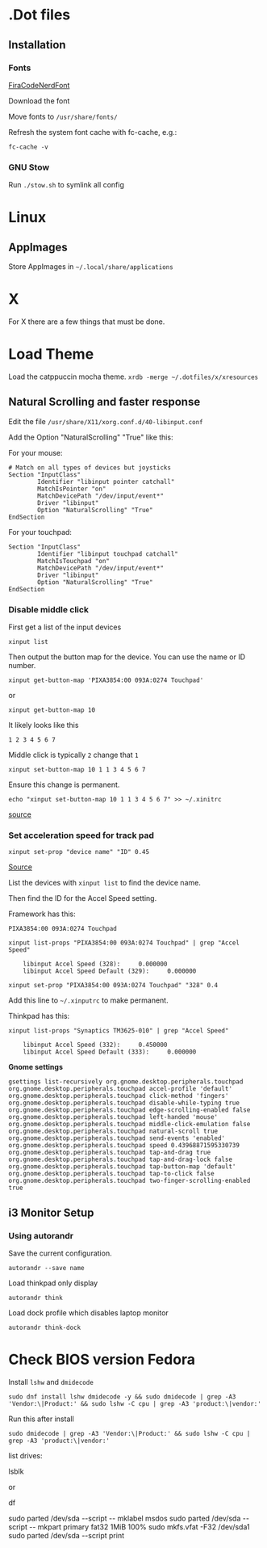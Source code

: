 # .Dot files

## Installation

### Fonts

[FiraCodeNerdFont](https://www.nerdfonts.com/font-downloads)

Download the font

Move fonts to `/usr/share/fonts/`

Refresh the system font cache with fc-cache, e.g.:

`fc-cache -v`

### GNU Stow

Run `./stow.sh` to symlink all config

# Linux

## AppImages

Store AppImages in `~/.local/share/applications`

# X

For X there are a few things that must be done.

# Load Theme

Load the catppuccin mocha theme.
`xrdb -merge ~/.dotfiles/x/xresources`

## Natural Scrolling and faster response

Edit the file `/usr/share/X11/xorg.conf.d/40-libinput.conf`

Add the Option "NaturalScrolling" "True" like this:

For your mouse:

```
# Match on all types of devices but joysticks
Section "InputClass"
        Identifier "libinput pointer catchall"
        MatchIsPointer "on"
        MatchDevicePath "/dev/input/event*"
        Driver "libinput"
        Option "NaturalScrolling" "True"
EndSection
```
 
For your touchpad:

```
Section "InputClass"
        Identifier "libinput touchpad catchall"
        MatchIsTouchpad "on"
        MatchDevicePath "/dev/input/event*"
        Driver "libinput"
        Option "NaturalScrolling" "True"
EndSection
```

### Disable middle click

First get a list of the input devices

`xinput list`

Then output the button map for the device. You can use the name or ID number. 

`xinput get-button-map 'PIXA3854:00 093A:0274 Touchpad'`

or

`xinput get-button-map 10`

It likely looks like this

`1 2 3 4 5 6 7`

Middle click is typically `2` change that `1`

`xinput set-button-map 10 1 1 3 4 5 6 7`

Ensure this change is permanent.

`echo "xinput set-button-map 10 1 1 3 4 5 6 7" >> ~/.xinitrc`

[source](https://unix.stackexchange.com/questions/438725/disabling-middle-click-on-bottom-of-a-clickpad-touchpad/553581#553581)

### Set acceleration speed for track pad


`xinput set-prop "device name" "ID" 0.45`

[Source](https://unix.stackexchange.com/questions/391683/how-to-increase-the-acceleration-speed-of-ibm-touchpad-and-trackpoint-in-xubuntu)

List the devices with `xinput list` to find the device name.

Then find the ID for the Accel Speed setting.

Framework has this:

`PIXA3854:00 093A:0274 Touchpad`

`xinput list-props "PIXA3854:00 093A:0274 Touchpad" | grep "Accel Speed"`

        libinput Accel Speed (328):     0.000000
        libinput Accel Speed Default (329):     0.000000

`xinput set-prop "PIXA3854:00 093A:0274 Touchpad" "328" 0.4`

Add this line to `~/.xinputrc` to make permanent. 


Thinkpad has this:

`xinput list-props "Synaptics TM3625-010" | grep "Accel Speed"`

        libinput Accel Speed (332):     0.450000
        libinput Accel Speed Default (333):     0.000000

**Gnome settings**

```
gsettings list-recursively org.gnome.desktop.peripherals.touchpad
org.gnome.desktop.peripherals.touchpad accel-profile 'default'
org.gnome.desktop.peripherals.touchpad click-method 'fingers'
org.gnome.desktop.peripherals.touchpad disable-while-typing true
org.gnome.desktop.peripherals.touchpad edge-scrolling-enabled false
org.gnome.desktop.peripherals.touchpad left-handed 'mouse'
org.gnome.desktop.peripherals.touchpad middle-click-emulation false
org.gnome.desktop.peripherals.touchpad natural-scroll true
org.gnome.desktop.peripherals.touchpad send-events 'enabled'
org.gnome.desktop.peripherals.touchpad speed 0.43968871595330739
org.gnome.desktop.peripherals.touchpad tap-and-drag true
org.gnome.desktop.peripherals.touchpad tap-and-drag-lock false
org.gnome.desktop.peripherals.touchpad tap-button-map 'default'
org.gnome.desktop.peripherals.touchpad tap-to-click false
org.gnome.desktop.peripherals.touchpad two-finger-scrolling-enabled true
```

## i3 Monitor Setup

### Using autorandr

Save the current configuration.

`autorandr --save name`

Load thinkpad only display

`autorandr think`

Load dock profile which disables laptop monitor

`autorandr think-dock`

# Check BIOS version Fedora

Install `lshw` and `dmidecode`

```
sudo dnf install lshw dmidecode -y && sudo dmidecode | grep -A3 'Vendor:\|Product:' && sudo lshw -C cpu | grep -A3 'product:\|vendor:'
```

Run this after install

```
sudo dmidecode | grep -A3 'Vendor:\|Product:' && sudo lshw -C cpu | grep -A3 'product:\|vendor:'
```

list drives:

lsblk

or

df

sudo parted /dev/sda --script -- mklabel msdos
sudo parted /dev/sda --script -- mkpart primary fat32 1MiB 100%
sudo mkfs.vfat -F32 /dev/sda1
sudo parted /dev/sda --script print
